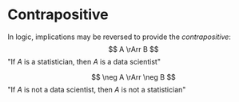# Contrapositive

In logic, implications may be reversed to provide the *contrapositive*: 
$$
A \rArr B
$$
"If $A$ is a statistician, then $A$ is a data scientist"

$$
\neg A \rArr \neg B
$$
"If $A$ is not a data scientist, then $A$ is not a statistician"
